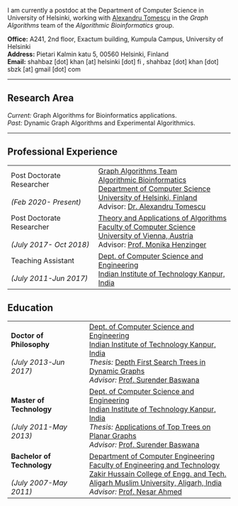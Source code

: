 I am currently a postdoc at the Department of Computer Science in University of Helsinki, working with [Alexandru Tomescu](https://www.cs.helsinki.fi/u/tomescu/#) in the _Graph Algorithms_ team of the _Algorithmic Bioinformatics_ group.   

**Office:** A241, 2nd floor, Exactum building, Kumpula Campus, University of Helsinki  
**Address:** Pietari Kalmin katu 5, 00560 Helsinki, Finland  
**Email:** shahbaz \[dot\] khan \[at\] helsinki \[dot\] fi ,  shahbaz \[dot\] khan \[dot\] sbzk \[at\] gmail \[dot\] com  

----------------------------------------

## Research Area
_Current:_ Graph Algorithms for Bioinformatics applications.  
_Past:_ Dynamic Graph Algorithms and Experimental Algorithmics.  

-------------------------------------

## Professional Experience

|      |      |
| :--- | :--- |
|Post Doctorate Researcher<br><br>_(Feb 2020- Present)_  | [Graph Algorithms Team](https://www2.helsinki.fi/en/researchgroups/algorithmic-bioinformatics/teams/graph-algorithms)<br>[Algorithmic Bioinformatics](https://www2.helsinki.fi/en/researchgroups/algorithmic-bioinformatics)<br> [Department of Computer Science](https://www2.helsinki.fi/en/computer-science)<br>  [University of Helsinki, Finland](https://www.helsinki.fi/en)<br> Advisor: [Dr. Alexandru Tomescu](https://www.cs.helsinki.fi/u/tomescu/#)|
| Post Doctorate Researcher<br><br>_(July 2017- Oct 2018)_ | [Theory and Applications of Algorithms](https://taa.cs.univie.ac.at/)<br> [Faculty of Computer Science](https://informatik.univie.ac.at/)<br>                         [University of Vienna, Austria](https://www.univie.ac.at/en/)<br>                       Advisor: [Prof. Monika Henzinger](https://taa.cs.univie.ac.at/team/person/40337/) | 
| Teaching Assistant<br><br>_(July 2011-Jun 2017)_ | [Dept. of Computer Science and Engineering](https://cse.iitk.ac.in/)<br> [Indian Institute of Technology Kanpur, India](https://www.iitk.ac.in/)|


## Education

|      |     |
| :--- | :--- |
| **Doctor of Philosophy**<br><br>_(July 2013-Jun 2017)_ | [Dept. of Computer Science and Engineering](https://cse.iitk.ac.in/)<br>[Indian Institute of Technology Kanpur, India](https://www.iitk.ac.in/)<br>_Thesis:_ [Depth First Search Trees in Dynamic Graphs](https://shahbazk.github.io/Shahbaz_Khan_PhD_Thesis.pdf)<br>_Advisor:_ [Prof. Surender Baswana](https://www.cse.iitk.ac.in/users/sbaswana/)| 
| **Master of Technology** <br><br>_(July 2011-May 2013)_ | [Dept. of Computer Science and Engineering](https://cse.iitk.ac.in/)<br>[Indian Institute of Technology Kanpur, India](https://www.iitk.ac.in/)<br>_Thesis:_ [Applications of Top Trees on Planar Graphs](https://shahbazk.github.io/Shahbaz_Khan_MTech_Thesis.pdf)<br>_Advisor:_ [Prof. Surender Baswana](https://www.cse.iitk.ac.in/users/sbaswana/) |
| **Bachelor of Technology** <br><br>_(July 2007-May 2011)_ | [Department of Computer Engineering](https://amu.ac.in/department/computer-engineering)<br>[Faculty of Engineering and Technology](https://amu.ac.in/faculties/faculty-of-engineering-technology)<br>[Zakir Hussain College of Engg. and Tech.](https://amu.ac.in/colleges/zakir-husain-college-of-engineering-and-technology)<br>[Aligarh Muslim University, Aligarh, India](https://www.amu.ac.in)<br>_Advisor:_ [Prof. Nesar Ahmed](https://amu.ac.in/faculty/computer-engineering/nesar-ahmad) |
 
